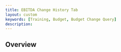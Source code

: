 ```yaml
---
title: EBITDA Change History Tab
layout: custom
keywords: [Training, Budget, Budget Change Query]
description: 
---
```


## Overview

